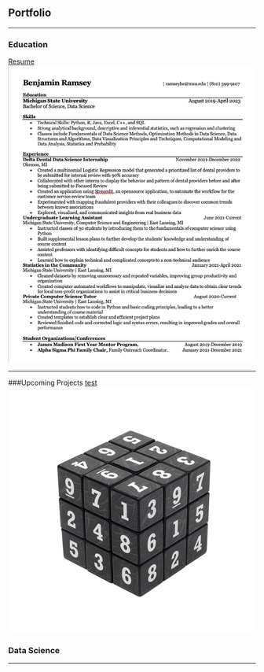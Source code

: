 ## Portfolio

---

### Education 

[Resume](images/2023ramsey_resume.pdf?raw=true)
<img src="images/resume.png?raw=true"/>

-- ---
###Upcoming Projects
[test](/pdf/sample_presentation.pdf)
<img src="images/kisspng-sudoku-cube-jigsaw-puzzles-rubik-s-cube-puzzle-cub-5b1098f1833d61.7294962915278143855376.png?raw=true"/>

<!---
[Project 3 Title](http://example.com/)
<img src="images/dummy_thumbnail.jpg?raw=true"/>

---
 -->
### Data Science
<!-- 
- [finnian.boyle](https://www.instagram.com/p/CArM-bBgQEcJ4UbvFPmzyPMVS2elFACroX068Y0/)
- [joshallenqb](https://www.instagram.com/joshallenqb/)
- [Shower Coffee](images/IMG_0181.png?raw=true)
- [BFF](images/IMG_7532.png?raw=true) -->
<!-- - [Project 5 Title](http://example.com/) -->

---





